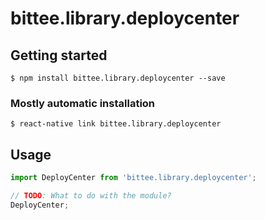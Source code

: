# bittee.library.deploycenter

## Getting started

`$ npm install bittee.library.deploycenter --save`

### Mostly automatic installation

`$ react-native link bittee.library.deploycenter`

## Usage
```javascript
import DeployCenter from 'bittee.library.deploycenter';

// TODO: What to do with the module?
DeployCenter;
```
